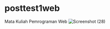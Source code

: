 # posttest1web
Mata Kuliah Pemrograman Web 
![Screenshot (28)](https://user-images.githubusercontent.com/96097470/227716743-1655d292-228a-42a1-9bc2-18e421b16253.png)
